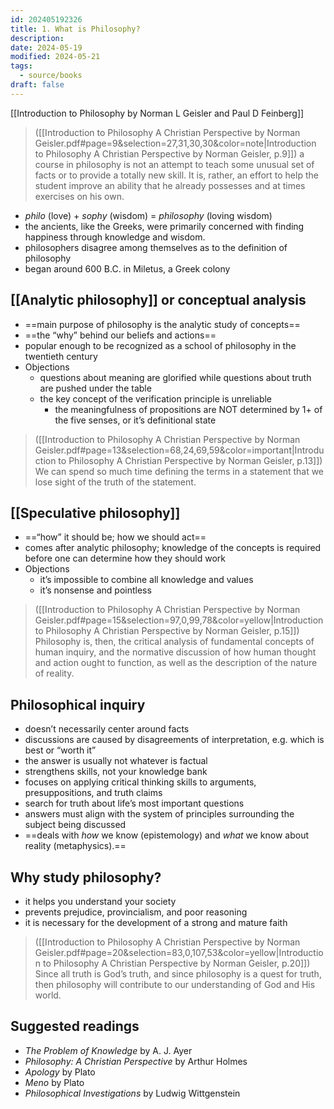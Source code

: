 ```yaml
---
id: 202405192326
title: 1. What is Philosophy?
description: 
date: 2024-05-19
modified: 2024-05-21
tags:
  - source/books
draft: false
---
```

[[Introduction to Philosophy by Norman L Geisler and Paul D Feinberg]]

> ([[Introduction to Philosophy A Christian Perspective by Norman Geisler.pdf#page=9&selection=27,31,30,30&color=note|Introduction to Philosophy A Christian Perspective by Norman Geisler, p.9]])
> a course in philosophy is not an attempt to teach some unusual set of facts or to provide a totally new skill. It is, rather, an effort to help the student improve an ability that he already possesses and at times exercises on his own.

- *philo* (love) + *sophy* (wisdom) = *philosophy* (loving wisdom)
- the ancients, like the Greeks, were primarily concerned with finding happiness through knowledge and wisdom.
- philosophers disagree among themselves as to the definition of philosophy
- began around 600 B.C. in Miletus, a Greek colony

## [[Analytic philosophy]] or conceptual analysis

- ==main purpose of philosophy is the analytic study of concepts==
- ==the “why” behind our beliefs and actions==
- popular enough to be recognized as a school of philosophy in the twentieth century
- Objections
	- questions about meaning are glorified while questions about truth are pushed under the table
	- the key concept of the verification principle is unreliable
		- the meaningfulness of propositions are NOT determined by 1+ of the five senses, or it’s definitional state

> ([[Introduction to Philosophy A Christian Perspective by Norman Geisler.pdf#page=13&selection=68,24,69,59&color=important|Introduction to Philosophy A Christian Perspective by Norman Geisler, p.13]])
> We can spend so much time defining the terms in a statement that we lose sight of the truth of the statement.

## [[Speculative philosophy]]

- ==“how” it should be; how we should act==
- comes after analytic philosophy; knowledge of the concepts is required before one can determine how they should work
- Objections
	- it’s impossible to combine all knowledge and values
	- it’s nonsense and pointless

> ([[Introduction to Philosophy A Christian Perspective by Norman Geisler.pdf#page=15&selection=97,0,99,78&color=yellow|Introduction to Philosophy A Christian Perspective by Norman Geisler, p.15]])
> Philosophy is, then, the critical analysis of fundamental concepts of human inquiry, and the normative discussion of how human thought and action ought to function, as well as the description of the nature of reality.

## Philosophical inquiry

- doesn’t necessarily center around facts
- discussions are caused by disagreements of interpretation, e.g. which is best or “worth it”
- the answer is usually not whatever is factual
- strengthens skills, not your knowledge bank
- focuses on applying critical thinking skills to arguments, presuppositions, and truth claims
- search for truth about life’s most important questions
- answers must align with the system of principles surrounding the subject being discussed
- ==deals with *how* we know (epistemology) and *what* we know about reality (metaphysics).==

## Why study philosophy?

- it helps you understand your society
- prevents prejudice, provincialism, and poor reasoning
- it is necessary for the development of a strong and mature faith

> ([[Introduction to Philosophy A Christian Perspective by Norman Geisler.pdf#page=20&selection=83,0,107,53&color=yellow|Introduction to Philosophy A Christian Perspective by Norman Geisler, p.20]])
> Since all truth is God’s truth, and since philosophy is a quest for truth, then philosophy will contribute to our understanding of God and His world.

## Suggested readings

- *The Problem of Knowledge* by A. J. Ayer
- *Philosophy: A Christian Perspective* by Arthur Holmes
- *Apology* by Plato
- *Meno* by Plato
- *Philosophical Investigations* by Ludwig Wittgenstein
